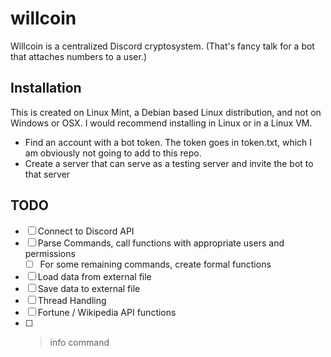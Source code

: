 # willcoin

Willcoin is a centralized Discord cryptosystem. (That's fancy talk for a bot that attaches numbers
to a user.)

## Installation

This is created on Linux Mint, a Debian based Linux distribution, and not on Windows or OSX. I would
recommend installing in Linux or in a Linux VM.

- Find an account with a bot token. The token goes in token.txt, which I am obviously not going to
add to this repo.
- Create a server that can serve as a testing server and invite the bot to that server

<!-- TODO: write more of an Installation Guide -->

## TODO

- [ ] Connect to Discord API
- [ ] Parse Commands, call functions with appropriate users and permissions
  - [ ] For some remaining commands, create formal functions
- [ ] Load data from external file
- [ ] Save data to external file
- [ ] Thread Handling
- [ ] Fortune / Wikipedia API functions
- [ ] >info command
